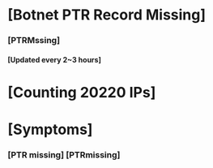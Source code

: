 # [Botnet PTR Record Missing]
### [PTRMssing]
#### [Updated every 2~3 hours]

# [Counting 20220 IPs]

# [Symptoms] 
###   [PTR missing] [PTRmissing]
